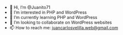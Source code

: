 - 👋 Hi, I’m @Juanito71
- 👀 I’m interested in PHP and WordPress
- 🌱 I’m currently learning PHP and WordPress
- 💞️ I’m looking to collaborate on WordPress websites
- 📫 How to reach me: juancarlosvelilla.web@gmail.com

<!---
Juanito71/Juanito71 is a ✨ special ✨ repository because its `README.md` (this file) appears on your GitHub profile.
You can click the Preview link to take a look at your changes.
--->
